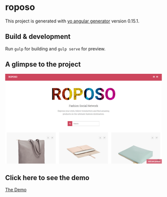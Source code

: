 # roposo

This project is generated with [yo angular generator](https://github.com/yeoman/generator-angular)
version 0.15.1.

## Build & development

Run `gulp` for building and `gulp serve` for preview.

## A glimpse to the project

<img src="https://raw.githubusercontent.com/ankitatechie/Roposo/master/app/images/screen-shot.png">

## Click here to see the demo 

<a href="http://ankitatechie.github.io/RoposoWeb">The Demo</a>
